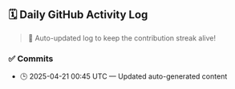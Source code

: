 ## 🗓️ Daily GitHub Activity Log

> 🤖 Auto-updated log to keep the contribution streak alive!

### ✅ Commits

- 🕒 2025-04-21 00:45 UTC — Updated auto-generated content

